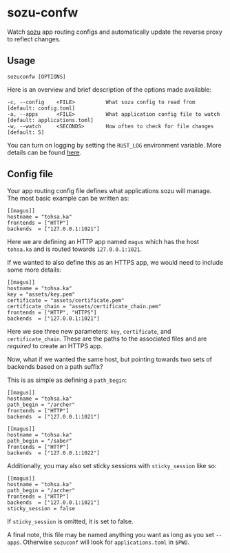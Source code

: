 # sozu-confw
Watch [sozu](https://github.com/sozu-proxy/sozu) app routing configs and automatically update the reverse proxy to reflect changes. 

## Usage
```
sozuconfw [OPTIONS]
```

Here is an overview and brief description of the options made available:
```
-c, --config    <FILE>          What sozu config to read from [default: config.toml]
-a, --apps      <FILE>          What application config file to watch [default: applications.toml]
-w, --watch     <SECONDS>       How often to check for file changes [default: 5]
```

You can turn on logging by setting the `RUST_LOG` environment variable. More details can be found [here](https://doc.rust-lang.org/log/env_logger/index.html#enabling-logging).

## Config file

Your app routing config file defines what applications sozu will manage. The most basic example can be written as:

```
[[magus]]
hostname = "tohsa.ka"
frontends = ["HTTP"]
backends  = ["127.0.0.1:1021"]
```

Here we are defining an HTTP app named `magus` which has the host `tohsa.ka` and is routed towards `127.0.0.1:1021`.

If we wanted to also define this as an HTTPS app, we would need to include some more details:

```
[[magus]]
hostname = "tohsa.ka"
key = "assets/key.pem"
certificate = "assets/certificate.pem"
certificate_chain = "assets/certificate_chain.pem"
frontends = ["HTTP", "HTTPS"]
backends  = ["127.0.0.1:1021"]
```

Here we see three new parameters: `key`, `certificate`, and `certificate_chain`. These are the paths to the associated files and are *required* to create an HTTPS app.

Now, what if we wanted the same host, but pointing towards two sets of backends based on a path suffix?

This is as simple as defining a `path_begin`:

```
[[magus]]
hostname = "tohsa.ka"
path_begin = "/archer"
frontends = ["HTTP"]
backends  = ["127.0.0.1:1021"]

[[magus]]
hostname = "tohsa.ka"
path_begin = "/saber"
frontends = ["HTTP"]
backends  = ["127.0.0.1:1022"]
```

Additionally, you may also set sticky sessions with `sticky_session` like so:

```
[[magus]]
hostname = "tohsa.ka"
path_begin = "/archer"
frontends = ["HTTP"]
backends  = ["127.0.0.1:1021"]
sticky_session = false
```

If `sticky_session` is omitted, it is set to false.

A final note, this file may be named anything you want as long as you set `--apps`. Otherwise `sozuconf` will look for `applications.toml` in `$PWD`.